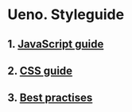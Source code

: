 # Ueno. Styleguide

## 1. [JavaScript guide](JavaScript.md)
## 2. [CSS guide](CSS.md)
## 3. [Best practises](Best_practises.md)
